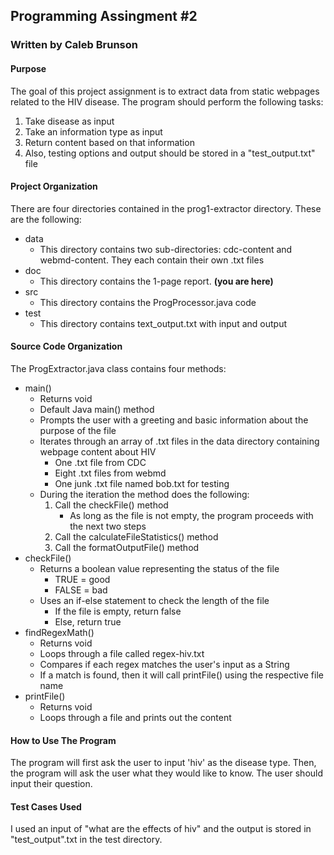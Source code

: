## Programming Assingment #2
### Written by Caleb Brunson

#### Purpose
The goal of this project assignment is to extract data from static webpages related to the HIV disease. The program should perform the following tasks:
1. Take disease as input
2. Take an information type as input
3. Return content based on that information
4. Also, testing options and output should be stored in a "test_output.txt" file

#### Project Organization
There are four directories contained in the prog1-extractor directory. These are the following:
* data
    * This directory contains two sub-directories: cdc-content and webmd-content. They each contain their own .txt files
* doc
    * This directory contains the 1-page report. **(you are here)**
* src
    * This directory contains the ProgProcessor.java code
* test
    * This directory contains text_output.txt with input and output

#### Source Code Organization
The ProgExtractor.java class contains four methods:
* main() 
    * Returns void
    * Default Java main() method
    * Prompts the user with a greeting and basic information about the purpose of the file
    * Iterates through an array of .txt files in the data directory containing webpage content about HIV
        * One .txt file from CDC
        * Eight .txt files from webmd
        * One junk .txt file named bob.txt for testing 
    * During the iteration the method does the following:
        1. Call the checkFile() method
            * As long as the file is not empty, the program proceeds with the next two steps
        2. Call the calculateFileStatistics() method
        3. Call the formatOutputFile() method
* checkFile() 
    * Returns a boolean value representing the status of the file
        * TRUE = good
        * FALSE = bad
    * Uses an if-else statement to check the length of the file
        * If the file is empty, return false
        * Else, return true
* findRegexMath()
    * Returns void
    * Loops through a file called regex-hiv.txt
    * Compares if each regex matches the user's input as a String
    * If a match is found, then it will call printFile() using the respective file name
* printFile()
    * Returns void
    * Loops through a file and prints out the content

#### How to Use The Program
The program will first ask the user to input 'hiv' as the disease type. Then, the program will ask the user what they would like to know. The user should input their question.

#### Test Cases Used
I used an input of "what are the effects of hiv" and the output is stored in "test_output".txt in the test directory.